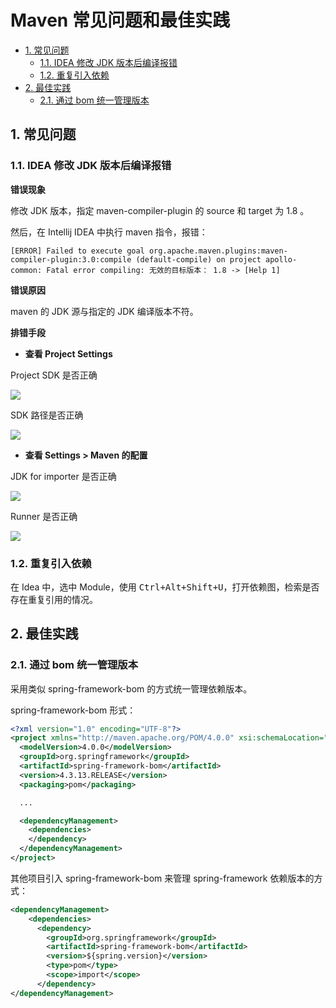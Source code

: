 # Maven 常见问题和最佳实践

<!-- TOC depthFrom:2 depthTo:3 -->

- [1. 常见问题](#1-常见问题)
    - [1.1. IDEA 修改 JDK 版本后编译报错](#11-idea-修改-jdk-版本后编译报错)
    - [1.2. 重复引入依赖](#12-重复引入依赖)
- [2. 最佳实践](#2-最佳实践)
    - [2.1. 通过 bom 统一管理版本](#21-通过-bom-统一管理版本)

<!-- /TOC -->

## 1. 常见问题

### 1.1. IDEA 修改 JDK 版本后编译报错

**错误现象**

修改 JDK 版本，指定 maven-compiler-plugin 的 source 和 target 为 1.8 。

然后，在 Intellij IDEA 中执行 maven 指令，报错：

```
[ERROR] Failed to execute goal org.apache.maven.plugins:maven-compiler-plugin:3.0:compile (default-compile) on project apollo-common: Fatal error compiling: 无效的目标版本： 1.8 -> [Help 1]
```

**错误原因**

maven 的 JDK 源与指定的 JDK 编译版本不符。

**排错手段**

- **查看 Project Settings**

Project SDK 是否正确

![](http://dunwu.test.upcdn.net/snap/20181127203324.png)

SDK 路径是否正确

![](http://dunwu.test.upcdn.net/snap/20181127203427.png)

- **查看 Settings > Maven 的配置**

JDK for importer 是否正确

![](http://dunwu.test.upcdn.net/snap/20181127203408.png)

Runner 是否正确

![](http://dunwu.test.upcdn.net/snap/20181127203439.png)

### 1.2. 重复引入依赖

在 Idea 中，选中 Module，使用 <kbd>Ctrl+Alt+Shift+U</kbd>，打开依赖图，检索是否存在重复引用的情况。

## 2. 最佳实践

### 2.1. 通过 bom 统一管理版本

采用类似 spring-framework-bom 的方式统一管理依赖版本。

spring-framework-bom 形式：

```xml
<?xml version="1.0" encoding="UTF-8"?>
<project xmlns="http://maven.apache.org/POM/4.0.0" xsi:schemaLocation="http://maven.apache.org/POM/4.0.0 http://maven.apache.org/xsd/maven-4.0.0.xsd" xmlns:xsi="http://www.w3.org/2001/XMLSchema-instance">
  <modelVersion>4.0.0</modelVersion>
  <groupId>org.springframework</groupId>
  <artifactId>spring-framework-bom</artifactId>
  <version>4.3.13.RELEASE</version>
  <packaging>pom</packaging>

  ...

  <dependencyManagement>
    <dependencies>
    </dependency>
  </dependencyManagement>
</project>
```

其他项目引入 spring-framework-bom 来管理 spring-framework 依赖版本的方式：

```xml
<dependencyManagement>
    <dependencies>
      <dependency>
        <groupId>org.springframework</groupId>
        <artifactId>spring-framework-bom</artifactId>
        <version>${spring.version}</version>
        <type>pom</type>
        <scope>import</scope>
      </dependency>
</dependencyManagement>
```
